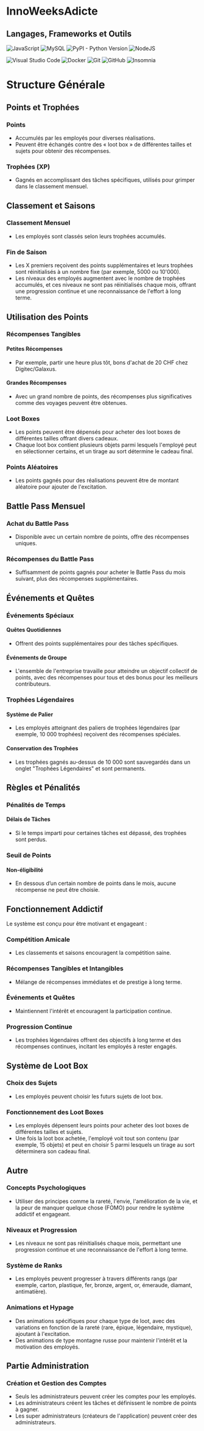 # InnoWeeksAdicte

## Langages, Frameworks et Outils

![JavaScript](https://img.shields.io/badge/javascript-%23323330.svg?style=for-the-badge&logo=javascript&logoColor=%23F7DF1E)
![MySQL](https://img.shields.io/badge/mysql-%2300f.svg?style=for-the-badge&logo=mysql&logoColor=white)
![PyPI - Python Version](https://img.shields.io/pypi/pyversions/Tk)
![NodeJS](https://img.shields.io/badge/node.js-6DA55F?style=for-the-badge&logo=node.js&logoColor=white)


![Visual Studio Code](https://img.shields.io/badge/Visual%20Studio%20Code-0078d7.svg?style=for-the-badge&logo=visual-studio-code&logoColor=white)
![Docker](https://img.shields.io/badge/docker-%230db7ed.svg?style=for-the-badge&logo=docker&logoColor=white)
![Git](https://img.shields.io/badge/git-%23F05033.svg?style=for-the-badge&logo=git&logoColor=white)
![GitHub](https://img.shields.io/badge/github-%23121011.svg?style=for-the-badge&logo=github&logoColor=white)
![Insomnia](https://img.shields.io/badge/Insomnia-black?style=for-the-badge&logo=insomnia&logoColor=5849BE)


# Structure Générale

## Points et Trophées

### Points
- Accumulés par les employés pour diverses réalisations.
- Peuvent être échangés contre des « loot box » de différentes tailles et sujets pour obtenir des récompenses.

### Trophées (XP)
- Gagnés en accomplissant des tâches spécifiques, utilisés pour grimper dans le classement mensuel.

## Classement et Saisons

### Classement Mensuel
- Les employés sont classés selon leurs trophées accumulés.

### Fin de Saison
- Les X premiers reçoivent des points supplémentaires et leurs trophées sont réinitialisés à un nombre fixe (par exemple, 5000 ou 10'000).
- Les niveaux des employés augmentent avec le nombre de trophées accumulés, et ces niveaux ne sont pas réinitialisés chaque mois, offrant une progression continue et une reconnaissance de l'effort à long terme.

## Utilisation des Points

### Récompenses Tangibles

#### Petites Récompenses
- Par exemple, partir une heure plus tôt, bons d'achat de 20 CHF chez Digitec/Galaxus.

#### Grandes Récompenses
- Avec un grand nombre de points, des récompenses plus significatives comme des voyages peuvent être obtenues.

### Loot Boxes
- Les points peuvent être dépensés pour acheter des loot boxes de différentes tailles offrant divers cadeaux.
- Chaque loot box contient plusieurs objets parmi lesquels l'employé peut en sélectionner certains, et un tirage au sort détermine le cadeau final.

### Points Aléatoires
- Les points gagnés pour des réalisations peuvent être de montant aléatoire pour ajouter de l'excitation.

## Battle Pass Mensuel

### Achat du Battle Pass
- Disponible avec un certain nombre de points, offre des récompenses uniques.

### Récompenses du Battle Pass
- Suffisamment de points gagnés pour acheter le Battle Pass du mois suivant, plus des récompenses supplémentaires.

## Événements et Quêtes

### Événements Spéciaux

#### Quêtes Quotidiennes
- Offrent des points supplémentaires pour des tâches spécifiques.

#### Événements de Groupe
- L'ensemble de l'entreprise travaille pour atteindre un objectif collectif de points, avec des récompenses pour tous et des bonus pour les meilleurs contributeurs.

### Trophées Légendaires

#### Système de Palier
- Les employés atteignant des paliers de trophées légendaires (par exemple, 10 000 trophées) reçoivent des récompenses spéciales.

#### Conservation des Trophées
- Les trophées gagnés au-dessus de 10 000 sont sauvegardés dans un onglet "Trophées Légendaires" et sont permanents.

## Règles et Pénalités

### Pénalités de Temps

#### Délais de Tâches
- Si le temps imparti pour certaines tâches est dépassé, des trophées sont perdus.

### Seuil de Points

#### Non-éligibilité
- En dessous d’un certain nombre de points dans le mois, aucune récompense ne peut être choisie.

## Fonctionnement Addictif

Le système est conçu pour être motivant et engageant :

### Compétition Amicale
- Les classements et saisons encouragent la compétition saine.

### Récompenses Tangibles et Intangibles
- Mélange de récompenses immédiates et de prestige à long terme.

### Événements et Quêtes
- Maintiennent l'intérêt et encouragent la participation continue.

### Progression Continue
- Les trophées légendaires offrent des objectifs à long terme et des récompenses continues, incitant les employés à rester engagés.

## Système de Loot Box

### Choix des Sujets
- Les employés peuvent choisir les futurs sujets de loot box.

### Fonctionnement des Loot Boxes
- Les employés dépensent leurs points pour acheter des loot boxes de différentes tailles et sujets.
- Une fois la loot box achetée, l'employé voit tout son contenu (par exemple, 15 objets) et peut en choisir 5 parmi lesquels un tirage au sort déterminera son cadeau final.

## Autre

### Concepts Psychologiques
- Utiliser des principes comme la rareté, l'envie, l'amélioration de la vie, et la peur de manquer quelque chose (FOMO) pour rendre le système addictif et engageant.

### Niveaux et Progression
- Les niveaux ne sont pas réinitialisés chaque mois, permettant une progression continue et une reconnaissance de l'effort à long terme.

### Système de Ranks
- Les employés peuvent progresser à travers différents rangs (par exemple, carton, plastique, fer, bronze, argent, or, émeraude, diamant, antimatière).

### Animations et Hypage
- Des animations spécifiques pour chaque type de loot, avec des variations en fonction de la rareté (rare, épique, légendaire, mystique), ajoutant à l'excitation.
- Des animations de type montagne russe pour maintenir l'intérêt et la motivation des employés.

## Partie Administration

### Création et Gestion des Comptes
- Seuls les administrateurs peuvent créer les comptes pour les employés.
- Les administrateurs créent les tâches et définissent le nombre de points à gagner.
- Les super administrateurs (créateurs de l'application) peuvent créer des administrateurs.

 
